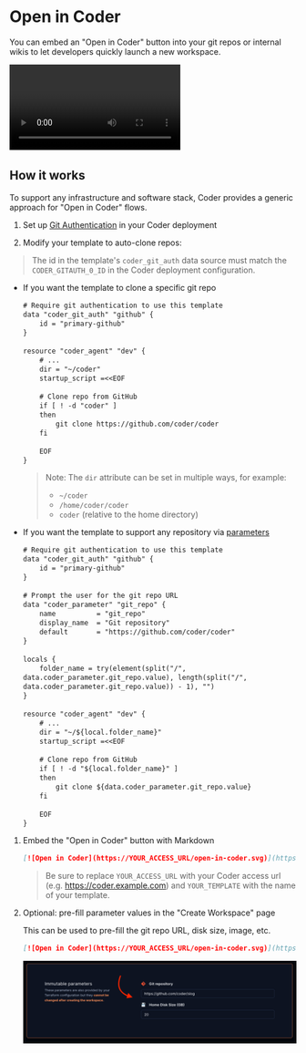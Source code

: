 # Open in Coder

You can embed an "Open in Coder" button into your git repos or
internal wikis to let developers quickly launch a new workspace.

<video autoplay playsinline loop>
  <source src="https://github.com/coder/coder/blob/main/docs/images/templates/open-in-coder.mp4?raw=true" type="video/mp4">
Your browser does not support the video tag.
</video>

## How it works

To support any infrastructure and software stack, Coder provides a generic approach for "Open in Coder" flows.

1. Set up [Git Authentication](../admin/git-providers.md#require-git-authentication-in-templates) in your Coder deployment

1. Modify your template to auto-clone repos:

> The id in the template's `coder_git_auth` data source must match the `CODER_GITAUTH_0_ID` in the Coder deployment configuration.

- If you want the template to clone a specific git repo

  ```hcl
  # Require git authentication to use this template
  data "coder_git_auth" "github" {
      id = "primary-github"
  }

  resource "coder_agent" "dev" {
      # ...
      dir = "~/coder"
      startup_script =<<EOF

      # Clone repo from GitHub
      if [ ! -d "coder" ]
      then
          git clone https://github.com/coder/coder
      fi

      EOF
  }
  ```

  > Note: The `dir` attribute can be set in multiple ways, for example:
  >
  > - `~/coder`
  > - `/home/coder/coder`
  > - `coder` (relative to the home directory)

- If you want the template to support any repository via [parameters](./parameters.md)

  ```hcl
  # Require git authentication to use this template
  data "coder_git_auth" "github" {
      id = "primary-github"
  }

  # Prompt the user for the git repo URL
  data "coder_parameter" "git_repo" {
      name          = "git_repo"
      display_name  = "Git repository"
      default       = "https://github.com/coder/coder"
  }

  locals {
      folder_name = try(element(split("/", data.coder_parameter.git_repo.value), length(split("/", data.coder_parameter.git_repo.value)) - 1), "")
  }

  resource "coder_agent" "dev" {
      # ...
      dir = "~/${local.folder_name}"
      startup_script =<<EOF

      # Clone repo from GitHub
      if [ ! -d "${local.folder_name}" ]
      then
          git clone ${data.coder_parameter.git_repo.value}
      fi

      EOF
  }
  ```

1. Embed the "Open in Coder" button with Markdown

   ```md
   [![Open in Coder](https://YOUR_ACCESS_URL/open-in-coder.svg)](https://YOUR_ACCESS_URL/templates/YOUR_TEMPLATE/workspace)
   ```

   > Be sure to replace `YOUR_ACCESS_URL` with your Coder access url (e.g. https://coder.example.com) and `YOUR_TEMPLATE` with the name of your template.

1. Optional: pre-fill parameter values in the "Create Workspace" page

   This can be used to pre-fill the git repo URL, disk size, image, etc.

   ```md
   [![Open in Coder](https://YOUR_ACCESS_URL/open-in-coder.svg)](https://YOUR_ACCESS_URL/templates/YOUR_TEMPLATE/workspace?param.git_repo=https://github.com/coder/slog&param.home_disk_size%20%28GB%29=20)
   ```

   ![Pre-filled parameters](../images/templates/pre-filled-parameters.png)

